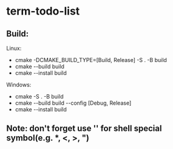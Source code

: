 # term-todo-list

## Build: 
 
Linux:
 * cmake -DCMAKE_BUILD_TYPE=[Build, Release] -S . -B build
 * cmake --build build
 * cmake --install build

Windows:
 * cmake -S . -B build
 * cmake --build build --config [Debug, Release]
 * cmake --install build

## Note: don't forget use '\' for shell special symbol(e.g. *, <, >, ")
